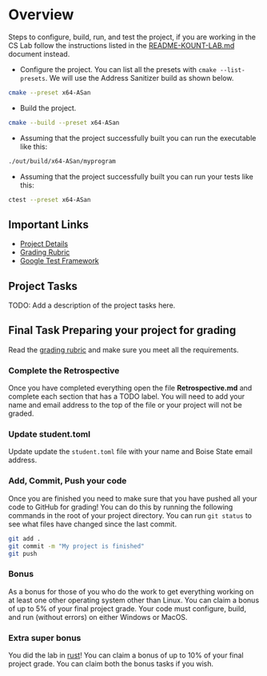 # Overview

Steps to configure, build, run, and test the project, if you are working in the
CS Lab follow the instructions listed in the [README-KOUNT-LAB.md](README-KOUNT-LAB.md)
document instead.

- Configure the project. You can list all the presets with `cmake
   --list-presets`. We will use the Address Sanitizer build as shown below.

```bash
cmake --preset x64-ASan
```

- Build the project.

```bash
cmake --build --preset x64-ASan
```

- Assuming that the project successfully built you can run the executable like this:

```bash
./out/build/x64-ASan/myprogram
```

- Assuming that the project successfully built you can run your tests like this:

```bash
ctest --preset x64-ASan
```

## Important Links

- [Project Details](https://shanepanter.com/cs452/)
- [Grading Rubric](https://shanepanter.com/cs452/grading-rubric.html)
- [Google Test Framework](http://google.github.io/googletest/primer.html#simple-tests)

## Project Tasks

TODO: Add a description of the project tasks here.

## Final Task Preparing your project for grading

Read the [grading rubric](https://shanepanter.com/cs452/grading-rubric.html)
and make sure you meet all the requirements.

### Complete the Retrospective

Once you have completed everything open the file **Retrospective.md** and
complete each section that has a TODO label. You will need to add your name and
email address to the top of the file or your project will not be graded.

### Update student.toml

Update update the `student.toml` file with your name and Boise State email
address.

### Add, Commit, Push your code

Once you are finished you need to make sure that you have pushed all your code
to GitHub for grading! You can do this by running the following commands in the
root of your project directory. You can run `git status` to see what files have
changed since the last commit.

```bash
git add .
git commit -m "My project is finished"
git push
```

### Bonus

As a bonus for those of you who do the work to get everything working on at
least one other operating system other than Linux.  You can claim a bonus of up
to 5% of your final project grade. Your code must configure, build, and run
(without errors) on either Windows or MacOS.

### Extra super bonus

You did the lab in [rust](https://www.rust-lang.org/)! You can claim a bonus of up to 10% of your final
project grade. You can claim both the bonus tasks if you wish.
